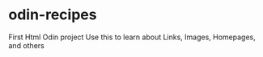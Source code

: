 # odin-recipes
First Html Odin project
Use this to learn about Links, Images, Homepages, and others

